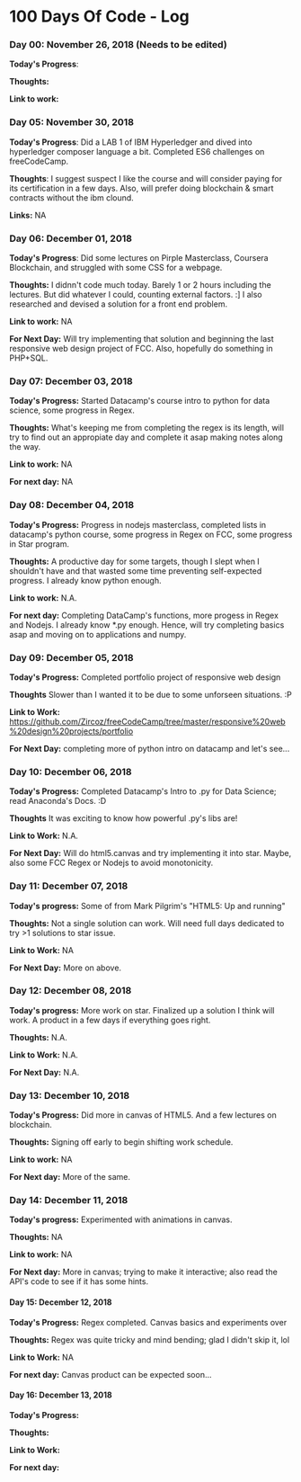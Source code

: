 # 100 Days Of Code - Log

### Day 00: November 26, 2018 (Needs to be edited)

**Today's Progress**: 

**Thoughts:** 

**Link to work:** 

### Day 05: November 30, 2018

**Today's Progress**: Did a LAB 1 of IBM Hyperledger and dived into hyperledger composer language a bit. Completed ES6 challenges on freeCodeCamp.

**Thoughts**: I suggest suspect I like the course and will consider paying for its certification in a few days. Also, will prefer doing blockchain & smart contracts without the ibm clound.

**Links:** NA

### Day 06: December 01, 2018

**Today's Progress**: Did some lectures on Pirple Masterclass, Coursera Blockchain, and struggled with some CSS for a webpage.

**Thoughts:** I didnn't code much today. Barely 1 or 2 hours including the lectures. But did whatever I could, counting external factors. :] I also researched and devised a solution for a front end problem.

**Link to work:** NA

**For Next Day:** Will try implementing that solution and beginning the last responsive web design project of FCC. Also, hopefully do something in PHP+SQL.

### Day 07: December 03, 2018

**Today's Progress:** Started Datacamp's course intro to python for data science, some progress in Regex.

**Thoughts:** What's keeping me from completing the regex is its length, will try to find out an appropiate day and complete it asap making notes along the way.

**Link to work:** NA

**For next day:** NA

### Day 08: December 04, 2018

**Today's Progress:** Progress in nodejs masterclass, completed lists in datacamp's python course, some progress in Regex on FCC, some progress in Star program.

**Thoughts:** A productive day for some targets, though I slept when I shouldn't have and that wasted some time preventing self-expected progress. I already know python enough.

**Link to work:** N.A.

**For next day:** Completing DataCamp's functions, more progess in Regex and Nodejs. I already know *.py enough. Hence, will try completing basics asap and moving on to applications and numpy.

### Day 09: December 05, 2018

**Today's Progress:** Completed portfolio project of responsive web design

**Thoughts** Slower than I wanted it to be due to some unforseen situations. :P

**Link to Work:** https://github.com/Zircoz/freeCodeCamp/tree/master/responsive%20web%20design%20projects/portfolio

**For Next Day:** completing more of python intro on datacamp and let's see...


### Day 10: December 06, 2018

**Today's Progress:** Completed Datacamp's Intro to .py for Data Science; read Anaconda's Docs. :D

**Thoughts** It was exciting to know how powerful .py's libs are!

**Link to Work:** N.A.

**For Next Day:** Will do html5.canvas and try implementing it into star. Maybe, also some FCC Regex or Nodejs to avoid monotonicity.

### Day 11: December 07, 2018

**Today's progress:** Some of <canvas> from Mark Pilgrim's "HTML5: Up and running"

**Thoughts:** Not a single solution can work. Will need full days dedicated to try >1 solutions to star issue.

**Link to Work:** NA

**For Next Day:** More on above.

### Day 12: December 08, 2018

**Today's progress:** More work on star. Finalized up a solution I think will work. A product in a few days if everything goes right. 

**Thoughts:** N.A.

**Link to Work:** N.A.

**For Next Day:** N.A.

### Day 13: December 10, 2018

**Today's Progress:** Did more in canvas of HTML5. And a few lectures on blockchain.
 
**Thoughts:** Signing off early to begin shifting work schedule.

**Link to work:** NA

**For Next day:** More of the same.

### Day 14: December 11, 2018

**Today's progress:** Experimented with animations in canvas. 

**Thoughts:** NA

**Link to work:** NA

**For Next day:** More in canvas; trying to make it interactive; also read the API's code to see if it has some hints.

#### Day 15:  December 12, 2018

**Today's Progress:** Regex completed. Canvas basics and experiments over

**Thoughts:** Regex was quite tricky and mind bending; glad I didn't skip it, lol

**Link to Work:** NA

**For next day:** Canvas product can be expected soon...


#### Day 16:  December 13, 2018

**Today's Progress:** 

**Thoughts:**

**Link to Work:**

**For next day:**